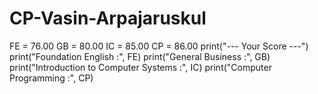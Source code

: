 # CP-Vasin-Arpajaruskul
FE = 76.00
GB = 80.00
IC = 85.00
CP = 86.00
print("--- Your Score ---")
print("Foundation English :", FE)
print("General Business :", GB)
print("Introduction to Computer Systems :", IC)
print("Computer Programming :", CP)
